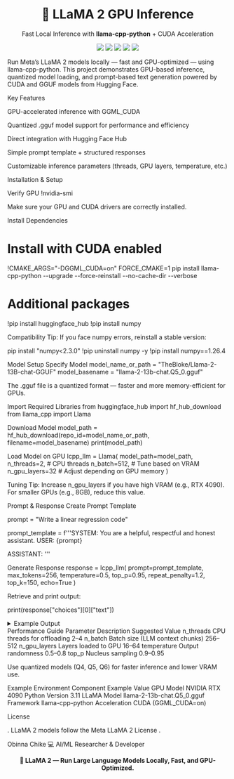 <h1 align="center">🦙 LLaMA 2 GPU Inference</h1> <p align="center">Fast Local Inference with <b>llama-cpp-python</b> + CUDA Acceleration</p> <p align="center"> <img src="https://img.shields.io/badge/Python-3.11-blue?logo=python"> <img src="https://img.shields.io/badge/llama--cpp--python-GPU-green?logo=nvidia"> <img src="https://img.shields.io/badge/HuggingFace-Enabled-orange?logo=huggingface"> <img src="https://img.shields.io/badge/CUDA-Acceleration-yellow?logo=nvidia"> <img src="https://img.shields.io/badge/License-MIT-lightgrey.svg"> </p>

  Run Meta’s LLaMA 2 models locally — fast and GPU-optimized — using llama-cpp-python.
This project demonstrates GPU-based inference, quantized model loading, and prompt-based text generation powered by CUDA and GGUF models from Hugging Face.

 Key Features

 GPU-accelerated inference with GGML_CUDA

 Quantized .gguf model support for performance and efficiency

 Direct integration with Hugging Face Hub

 Simple prompt template + structured responses

 Customizable inference parameters (threads, GPU layers, temperature, etc.)

 Installation & Setup
 
 Verify GPU
!nvidia-smi


Make sure your GPU and CUDA drivers are correctly installed.

 Install Dependencies
# Install with CUDA enabled

!CMAKE_ARGS="-DGGML_CUDA=on" FORCE_CMAKE=1 pip install llama-cpp-python --upgrade --force-reinstall --no-cache-dir --verbose

# Additional packages

!pip install huggingface_hub
!pip install numpy


 Compatibility Tip:
If you face numpy errors, reinstall a stable version:

pip install "numpy<2.3.0"
!pip uninstall numpy -y
!pip install numpy==1.26.4

 Model Setup
 Specify Model
model_name_or_path = "TheBloke/Llama-2-13B-chat-GGUF"
model_basename = "llama-2-13b-chat.Q5_0.gguf"


The .gguf file is a quantized format — faster and more memory-efficient for GPUs.

 Import Required Libraries
from huggingface_hub import hf_hub_download
from llama_cpp import Llama

 Download Model
model_path = hf_hub_download(repo_id=model_name_or_path, filename=model_basename)
print(model_path)

 Load Model on GPU
lcpp_llm = Llama(
    model_path=model_path,
    n_threads=2,        # CPU threads
    n_batch=512,        # Tune based on VRAM
    n_gpu_layers=32     # Adjust depending on GPU memory
)


 Tuning Tip:
Increase n_gpu_layers if you have high VRAM (e.g., RTX 4090).
For smaller GPUs (e.g., 8GB), reduce this value.

 Prompt & Response
 Create Prompt Template
 
prompt = "Write a linear regression code"

prompt_template = f'''SYSTEM: You are a helpful, respectful and honest assistant.
USER: {prompt}

ASSISTANT:
'''

 Generate Response
response = lcpp_llm(
    prompt=prompt_template,
    max_tokens=256,
    temperature=0.5,
    top_p=0.95,
    repeat_penalty=1.2,
    top_k=150,
    echo=True
)


Retrieve and print output:

print(response["choices"][0]["text"])

<details> <summary> Example Output</summary>
Q: Write a linear regression code

A: Sure! Here’s a simple implementation in Python:


</details>
 Performance Guide
Parameter	Description	Suggested Value
n_threads	CPU threads for offloading	2–4
n_batch	Batch size (LLM context chunks)	256–512
n_gpu_layers	Layers loaded to GPU	16–64
temperature	Output randomness	0.5–0.8
top_p	Nucleus sampling	0.9–0.95

 Use quantized models (Q4, Q5, Q6) for faster inference and lower VRAM use.

 Example Environment
Component	Example Value
GPU Model	NVIDIA RTX 4090
Python Version	3.11
LLaMA Model	llama-2-13b-chat.Q5_0.gguf
Framework	llama-cpp-python
Acceleration	CUDA (GGML_CUDA=on)

 License

.
LLaMA 2 models follow the Meta LLaMA 2 License
.



Obinna Chike
💻 AI/ML Researcher & Developer


<p align="center"> <b>🦙 LLaMA 2 — Run Large Language Models Locally, Fast, and GPU-Optimized.</b> </p>

